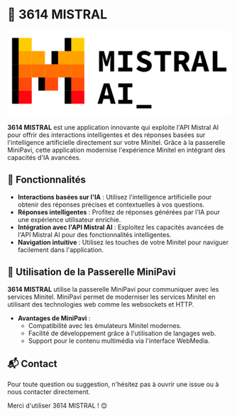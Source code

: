 # 🧠 3614 MISTRAL

<p align="center">
  <img src="Mistral.png" alt="Mistral logo" width="600"/>
</p>

**3614 MISTRAL** est une application innovante qui exploite l'API Mistral AI pour offrir des interactions intelligentes et des réponses basées sur l'intelligence artificielle directement sur votre Minitel. Grâce à la passerelle MiniPavi, cette application modernise l'expérience Minitel en intégrant des capacités d'IA avancées.

## 🎯 Fonctionnalités

- **Interactions basées sur l'IA** : Utilisez l'intelligence artificielle pour obtenir des réponses précises et contextuelles à vos questions.
- **Réponses intelligentes** : Profitez de réponses générées par l'IA pour une expérience utilisateur enrichie.
- **Intégration avec l'API Mistral AI** : Exploitez les capacités avancées de l'API Mistral AI pour des fonctionnalités intelligentes.
- **Navigation intuitive** : Utilisez les touches de votre Minitel pour naviguer facilement dans l'application.

## 🚀 Utilisation de la Passerelle MiniPavi

**3614 MISTRAL** utilise la passerelle MiniPavi pour communiquer avec les services Minitel. MiniPavi permet de moderniser les services Minitel en utilisant des technologies web comme les websockets et HTTP.

- **Avantages de MiniPavi** :
  - Compatibilité avec les émulateurs Minitel modernes.
  - Facilité de développement grâce à l'utilisation de langages web.
  - Support pour le contenu multimédia via l'interface WebMedia.

## 📬 Contact

Pour toute question ou suggestion, n'hésitez pas à ouvrir une issue ou à nous contacter directement.

Merci d'utiliser 3614 MISTRAL ! 😊
